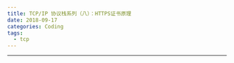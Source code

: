 ```yaml
---
title: TCP/IP 协议栈系列（八）：HTTPS证书原理
date: 2018-09-17 
categories: Coding
tags:
  - tcp
---
```

----------------------------------